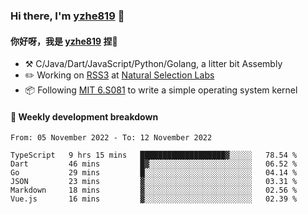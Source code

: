 ### Hi there, I'm [yzhe819](https://github.com/yzhe819) 👋

#### 你好呀，我是 [yzhe819](https://github.com/yzhe819) 捏👋

- :hammer_and_pick: C/Java/Dart/JavaScript/Python/Golang, a litter bit Assembly
- :pencil2: Working on [RSS3](https://github.com/NaturalSelectionLabs/RSS3) at [Natural Selection Labs](https://github.com/NaturalSelectionLabs)
- 📦 Following [MIT 6.S081](https://pdos.csail.mit.edu/6.S081/2020/) to write a simple operating system kernel



#### 📝 Weekly development breakdown

<!--START_SECTION:waka-->

```text
From: 05 November 2022 - To: 12 November 2022

TypeScript   9 hrs 15 mins   ███████████████████▓░░░░░   78.54 %
Dart         46 mins         █▓░░░░░░░░░░░░░░░░░░░░░░░   06.52 %
Go           29 mins         █░░░░░░░░░░░░░░░░░░░░░░░░   04.14 %
JSON         23 mins         ▓░░░░░░░░░░░░░░░░░░░░░░░░   03.31 %
Markdown     18 mins         ▓░░░░░░░░░░░░░░░░░░░░░░░░   02.56 %
Vue.js       16 mins         ▓░░░░░░░░░░░░░░░░░░░░░░░░   02.39 %
```

<!--END_SECTION:waka-->



